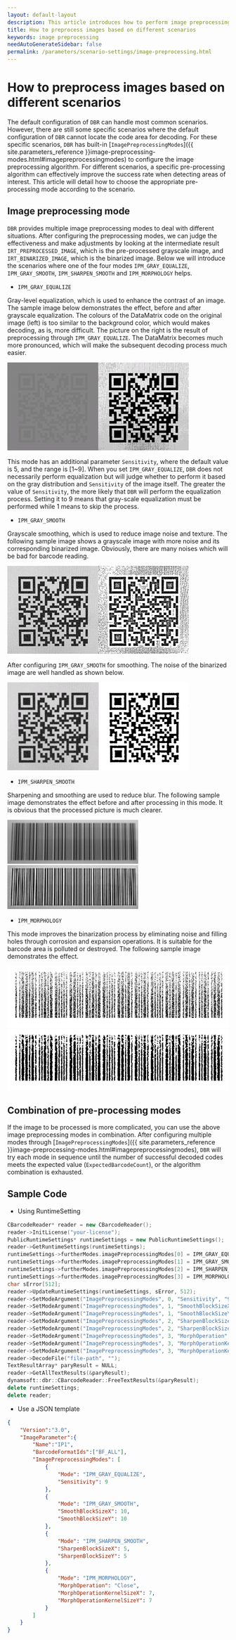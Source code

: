 ```yaml
---   
layout: default-layout 
description: This article introduces how to perform image preprocessing according to scene characteristics to improve the success rate of DBR positioning code area
title: How to preprocess images based on different scenarios
keywords: image preprocessing
needAutoGenerateSidebar: false
permalink: /parameters/scenario-settings/image-preprocessing.html
---
```


# How to preprocess images based on different scenarios

The default configuration of `DBR` can handle most common scenarios. However, there are still some specific scenarios where the default configuration of `DBR` cannot locate the code area for decoding. For these specific scenarios, `DBR` has built-in [`ImagePreprocessingModes`]({{ site.parameters_reference }}image-preprocessing-modes.html#imagepreprocessingmodes) to configure the image preprocessing algorithm. For different scenarios, a specific pre-processing algorithm can effectively improve the success rate when detecting areas of interest. This article will detail how to choose the appropriate pre-processing mode according to the scenario.

## Image preprocessing mode

`DBR` provides multiple image preprocessing modes to deal with different situations. After configuring the preprocessing modes, we can judge the effectiveness and make adjustments by looking at the intermediate result `IRT_PREPROCESSED_IMAGE`, which is the pre-processed grayscale image, and `IRT_BINARIZED_IMAGE`, which is the binarized image. Below we will introduce the scenarios where one of the four modes `IPM_GRAY_EQUALIZE`, `IPM_GRAY_SMOOTH`, `IPM_SHARPEN_SMOOTH` and `IPM_MORPHOLOGY` helps.

- `IPM_GRAY_EQUALIZE`

Gray-level equalization, which is used to enhance the contrast of an image. The sample image below demonstrates the effect, before and after grayscale equalization. The colours of the DataMatrix code on the original image (left) is too similar to the background color, which would makes decoding, as is, more difficult. The picture on the right is the result of preprocessing through `IPM_GRAY_EQUALIZE`. The DataMatrix becomes much more pronounced, which will make the subsequent decoding process much easier.

![Before Equalizing][1]![After Equalizing][2]

This mode has an additional parameter `Sensitivity`, where the default value is 5, and the range is [1~9]. When you set `IPM_GRAY_EQUALIZE`, `DBR` does not necessarily perform equalization but will judge whether to perform it based on the gray distribution and `Sensitivity` of the image itself. The greater the value of `Sensitivity`, the more likely that `DBR` will perform the equalization process. Setting it to 9 means that gray-scale equalization must be performed while 1 means to skip the process.

- `IPM_GRAY_SMOOTH`

Grayscale smoothing, which is used to reduce image noise and texture. The following sample image shows a grayscale image with more noise and its corresponding binarized image. Obviously, there are many noises which will be bad for barcode reading.

![Grayscale Before Smoothing][3]![Binarized Before Smoothing][5]   

After configuring `IPM_GRAY_SMOOTH` for smoothing. The noise of the binarized image are well handled as shown below.

![Grayscal After Smoothing][4]![Binarizedd After Smoothing][6]  

- `IPM_SHARPEN_SMOOTH`

Sharpening and smoothing are used to reduce blur. The following sample image demonstrates the effect before and after processing in this mode. It is obvious that the processed picture is much clearer.

![Before Sharpen-Smoothing][7]![After Sharpen-Smoothing][8]

- `IPM_MORPHOLOGY`

This mode improves the binarization process by eliminating noise and filling holes through corrosion and expansion operations. It is suitable for the barcode area is polluted or destroyed. The following sample image demonstrates the effect.

![Before Morphology][9]![After Morphology][10]  

## Combination of pre-processing modes

If the image to be processed is more complicated, you can use the above image preprocessing modes in combination. After configuring multiple modes through [`ImagePreprocessingModes`]({{ site.parameters_reference }}image-preprocessing-modes.html#imagepreprocessingmodes), `DBR` will try each mode in sequence until the number of successful decoded codes meets the expected value (`ExpectedBarcodeCount`), or the algorithm combination is exhausted.


## Sample Code
- Using RuntimeSetting

```c++
CBarcodeReader* reader = new CBarcodeReader();    
reader->InitLicense("your-license");    
PublicRuntimeSettings* runtimeSettings = new PublicRuntimeSettings();    
reader->GetRuntimeSettings(runtimeSettings);
runtimeSettings->furtherModes.imagePreprocessingModes[0] = IPM_GRAY_EQUALIZE;
runtimeSettings->furtherModes.imagePreprocessingModes[1] = IPM_GRAY_SMOOTH;
runtimeSettings->furtherModes.imagePreprocessingModes[2] = IPM_SHARPEN_SMOOTH;
runtimeSettings->furtherModes.imagePreprocessingModes[3] = IPM_MORPHOLOGY;
char sError[512];    
reader->UpdateRuntimeSettings(runtimeSettings, sError, 512);
reader->SetModeArgument("ImagePreprocessingModes", 0, "Sensitivity", "9", sError, 512);
reader->SetModeArgument("ImagePreprocessingModes", 1, "SmoothBlockSizeX", "10", sError, 512);  
reader->SetModeArgument("ImagePreprocessingModes", 1, "SmoothBlockSizeY", "10", sError, 512);
reader->SetModeArgument("ImagePreprocessingModes", 2, "SharpenBlockSizeX", "5", sError, 512);  
reader->SetModeArgument("ImagePreprocessingModes", 2, "SharpenBlockSizeY", "5", sError, 512);
reader->SetModeArgument("ImagePreprocessingModes", 3, "MorphOperation", "Close", sError, 512);
reader->SetModeArgument("ImagePreprocessingModes", 3, "MorphOperationKernelSizeX", "7", sError, 512);  
reader->SetModeArgument("ImagePreprocessingModes", 3, "MorphOperationKernelSizeY", "7", sError, 512);
reader->DecodeFile("file-path", "");
TextResultArray* paryResult = NULL;    
reader->GetAllTextResults(&paryResult);
dynamsoft::dbr::CBarcodeReader::FreeTextResults(&paryResult);    
delete runtimeSettings;    
delete reader; 
```

- Use a JSON template

```Json
{      
    "Version":"3.0",      
    "ImageParameter":{      
        "Name":"IP1",      
        "BarcodeFormatIds":["BF_ALL"],          
        "ImagePreprocessingModes": [  
            {  
                "Mode": "IPM_GRAY_EQUALIZE",  
                "Sensitivity": 9  
            },  
            {  
                "Mode": "IPM_GRAY_SMOOTH",  
                "SmoothBlockSizeX": 10,  
                "SmoothBlockSizeY": 10  
            },  
            {  
                "Mode": "IPM_SHARPEN_SMOOTH",
                "SharpenBlockSizeX": 5,  
                "SharpenBlockSizeY": 5   
            },  
            {  
                "Mode": "IPM_MORPHOLOGY",  
                "MorphOperation": "Close",  
                "MorphOperationKernelSizeX": 7,  
                "MorphOperationKernelSizeY": 7  
            }  
        ]    
    }      
}     
```

[1]:assets/image-preprocessing/gray-equalize-sample-1.png
[2]:assets/image-preprocessing/gray-equalize-sample-2.png
[3]:assets/image-preprocessing/gray-smooth-sample-1.png
[4]:assets/image-preprocessing/gray-smooth-sample-2.png
[5]:assets/image-preprocessing/gray-smooth-sample-3.png
[6]:assets/image-preprocessing/gray-smooth-sample-4.png
[7]:assets/image-preprocessing/before-sharpen-sample.png
[8]:assets/image-preprocessing/after-sharpen-sample.png
[9]:assets/image-preprocessing/before-close-sample.png
[10]:assets/image-preprocessing/after-close-sample.png
